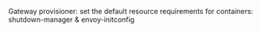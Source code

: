 Gateway provisioner: set the default resource requirements for containers: shutdown-manager & envoy-initconfig